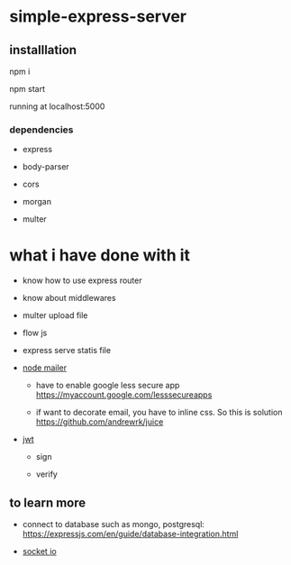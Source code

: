 # simple-express-server

## installlation
  npm i

  npm start

  running at localhost:5000

### dependencies
  - express

  - body-parser

  - cors

  - morgan

  - multer

# what i have done with it

  - know how to use express router

  - know about middlewares

  - multer upload file

  - flow js

  - express serve statis file

  - [node mailer](https://nodemailer.com/about/)

    - have to enable google less secure app https://myaccount.google.com/lesssecureapps

    - if want to decorate email, you have to inline css. So this is solution https://github.com/andrewrk/juice
    
  - [jwt](https://github.com/auth0/node-jsonwebtoken)
    
    - sign
    
    - verify

## to learn more

  - connect to database such as mongo, postgresql: https://expressjs.com/en/guide/database-integration.html

  - [socket io](https://socket.io/)
